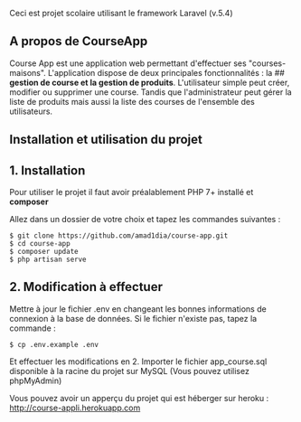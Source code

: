 Ceci est projet scolaire utilisant le framework Laravel (v.5.4)
## A propos de CourseApp

Course App est une application web permettant d'effectuer ses "courses-maisons". 
L'application dispose de deux principales fonctionnalités : la ## <b>gestion de course et la gestion de produits</b>. 
L'utilisateur simple peut créer, modifier ou supprimer une course. Tandis que l'administrateur peut gérer la liste de produits mais aussi la liste des courses de l'ensemble des utilisateurs.

## Installation et  utilisation du projet
## 1. Installation
Pour utiliser le projet il faut avoir préalablement PHP 7+ installé et **composer**

Allez dans un dossier de votre choix et tapez les commandes suivantes :
```
$ git clone https://github.com/amad1dia/course-app.git
$ cd course-app
$ composer update
$ php artisan serve
```
## 2. Modification à effectuer
Mettre à jour le fichier .env en changeant les bonnes informations de connexion à la base de données.
Si le fichier n'existe pas, tapez la commande :
```
$ cp .env.example .env
```
Et effectuer les modifications en 2.
Importer le fichier app_course.sql disponible à la racine du projet sur MySQL (Vous pouvez utilisez phpMyAdmin)


Vous pouvez avoir un apperçu du projet qui est héberger sur heroku : 
http://course-appli.herokuapp.com


